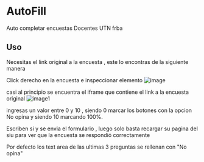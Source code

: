 
# AutoFill
Auto completar encuestas Docentes UTN frba

## Uso

Necesitas el link original a la encuesta , este lo encontras de la siguiente manera

Click derecho en la encuesta e inspeccionar elemento
![image](https://github.com/user-attachments/assets/04eb68fc-2e14-43f8-8496-011235d9fd85)


casi al principio se encuentra el iframe que contiene el link a la encuesta original
![image1](https://github.com/user-attachments/assets/91d2cbbf-8a88-456a-aad0-4caa32c7b3e5)


ingresas un valor entre 0 y 10 , siendo 0 marcar los botones con la opcion No opina y siendo 10 marcando 100%.

Escriben si y se envia el formulario , luego solo basta recargar su pagina del siu para ver que la encuesta se respondió correctamente


Por defecto los text area de las ultimas 3 preguntas se rellenan con "No opina"




